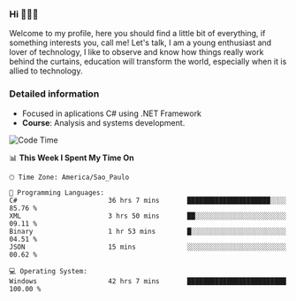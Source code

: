 


### Hi 🙋🏽‍♂️

Welcome to my profile, here you should find a little bit of everything, if something interests you, call me! Let's talk,
I am a young enthusiast and lover of technology, I like to observe and know how things really work behind the curtains, 
education will transform the world, especially when it is allied to technology.

### Detailed information
* Focused in aplications C# using .NET Framework
* **Course**: Analysis and systems development.

<!--START_SECTION:waka-->
![Code Time](http://img.shields.io/badge/Code%20Time-744%20hrs%2058%20mins-blue)

📊 **This Week I Spent My Time On** 

```text
🕑︎ Time Zone: America/Sao_Paulo

💬 Programming Languages: 
C#                       36 hrs 7 mins       █████████████████████░░░░   85.76 % 
XML                      3 hrs 50 mins       ██░░░░░░░░░░░░░░░░░░░░░░░   09.11 % 
Binary                   1 hr 53 mins        █░░░░░░░░░░░░░░░░░░░░░░░░   04.51 % 
JSON                     15 mins             ░░░░░░░░░░░░░░░░░░░░░░░░░   00.62 % 

💻 Operating System: 
Windows                  42 hrs 7 mins       █████████████████████████   100.00 % 
```


<!--END_SECTION:waka-->


